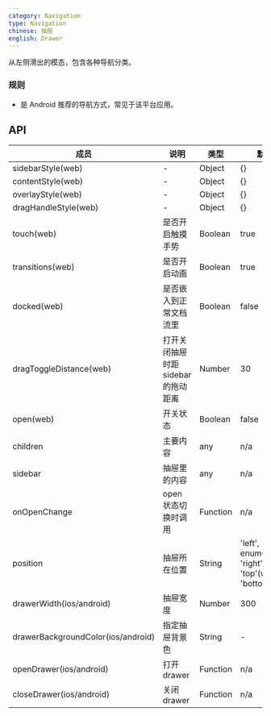 ```yaml
---
category: Navigation
type: Navigation
chinese: 抽屉
english: Drawer
---
```



从左侧滑出的模态，包含各种导航分类。

### 规则
- 是 Android 推荐的导航方式，常见于该平台应用。


## API

| 成员        | 说明           | 类型      | 默认值       |
|------------|----------------|--------------------|--------------|
| sidebarStyle(web) | - | Object | {} |
| contentStyle(web) | - | Object | {} |
| overlayStyle(web) | - | Object | {} |
| dragHandleStyle(web) | - | Object | {} |
| touch(web) | 是否开启触摸手势 | Boolean | true |
| transitions(web) | 是否开启动画 | Boolean | true |
| docked(web) | 是否嵌入到正常文档流里 | Boolean | false |
| dragToggleDistance(web) | 打开关闭抽屉时距sidebar的拖动距离 | Number | 30 |
| open(web) | 开关状态 | Boolean | false |
| children | 主要内容 | any | n/a |
| sidebar | 抽屉里的内容 | any | n/a |
| onOpenChange | open 状态切换时调用 | Function | n/a |
| position | 抽屉所在位置 | String | 'left', enum{'left', 'right', 'top'(web), 'bottom'(web)} |
| drawerWidth(ios/android) | 抽屉宽度 | Number | 300 |
| drawerBackgroundColor(ios/android) | 指定抽屉背景色 | String | - |
| openDrawer(ios/android) | 打开drawer | Function | n/a |
| closeDrawer(ios/android) | 关闭drawer | Function | n/a |
